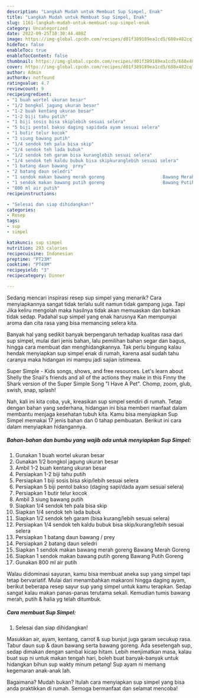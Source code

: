 ```yaml
---
description: "Langkah Mudah untuk Membuat Sup Simpel, Enak"
title: "Langkah Mudah untuk Membuat Sup Simpel, Enak"
slug: 1161-langkah-mudah-untuk-membuat-sup-simpel-enak
category: Uncategorized
date: 2022-09-25T10:30:44.408Z
image: https://img-global.cpcdn.com/recipes/d01f389189ea1cd5/680x482cq70/sup-simpel-foto-resep-utama.jpg
hideToc: false
enableToc: true
enableTocContent: false
thumbnail: https://img-global.cpcdn.com/recipes/d01f389189ea1cd5/680x482cq70/sup-simpel-foto-resep-utama.jpg
cover: https://img-global.cpcdn.com/recipes/d01f389189ea1cd5/680x482cq70/sup-simpel-foto-resep-utama.jpg
author: Admin
authorAv: notfound
ratingvalue: 4.7
reviewcount: 9
recipeingredient:
- "1 buah wortel ukuran besar"
- "1/2 bongkol jagung ukuran besar"
- "1-2 buah kentang ukuran besar"
- "1-2 biji tahu putih"
- "1 biji sosis bisa skiplebih sesuai selera"
- "5 biji pentol bakso daging sapidada ayam sesuai selera"
- "1 butir telur kocok"
- "3 siung bawang putih"
- "1/4 sendok teh pala bisa skip"
- "1/4 sendok teh lada bubuk"
- "1/2 sendok teh garam bisa kuranglebih sesuai selera"
- "1/4 sendok teh kaldu bubuk bisa skipkuranglebih sesuai selera"
- "1 batang daun bawang  prey"
- "2 batang daun seledri"
- "1 sendok makan bawang merah goreng                      Bawang Merah Goreng"
- "1 sendok makan bawang putih goreng                      Bawang Putih Goreng"
- "800 ml air putih"
recipeinstructions:

- "Selesai dan siap dihidangkan!"
categories:
- Resep
tags:
- sup
- simpel

katakunci: sup simpel 
nutrition: 293 calories
recipecuisine: Indonesian
preptime: "PT23M"
cooktime: "PT49M"
recipeyield: "3"
recipecategory: Dinner

---
```



Sedang mencari inspirasi resep sup simpel yang menarik? Cara menyiapkannya sangat tidak terlalu sulit namun tidak gampang juga. Tapi Jika keliru mengolah maka hasilnya tidak akan memuaskan dan bahkan tidak sedap. Padahal sup simpel yang enak harusnya Kan mempunyai aroma dan cita rasa yang bisa memancing selera kita.


Banyak hal yang sedikit banyak berpengaruh terhadap kualitas rasa dari sup simpel, mulai dari jenis bahan, lalu pemilihan bahan segar dan bagus, hingga cara membuat dan menghidangkannya. Tak perlu bingung kalau hendak menyiapkan sup simpel enak di rumah, karena asal sudah tahu caranya maka hidangan ini mampu jadi sajian istimewa.

Super Simple - Kids songs, shows, and free resources. Let&#39;s learn about Shelly the Snail&#39;s friends and all of the actions they make in this Finny the Shark version of the Super Simple Song &#34;I Have A Pet&#34;. Chomp, zoom, glub, swish, snap, splash!


Nah, kali ini kita coba, yuk, kreasikan sup simpel sendiri di rumah. Tetap dengan bahan yang sederhana, hidangan ini bisa memberi manfaat dalam membantu menjaga kesehatan tubuh kita. Kamu bisa menyiapkan Sup Simpel memakai 17 jenis bahan dan 0 tahap pembuatan. Berikut ini cara dalam menyiapkan hidangannya.

<!--inarticleads1-->

##### Bahan-bahan dan bumbu yang wajib ada untuk menyiapkan Sup Simpel:

1. Gunakan 1 buah wortel ukuran besar
1. Gunakan 1/2 bongkol jagung ukuran besar
1. Ambil 1-2 buah kentang ukuran besar
1. Persiapkan 1-2 biji tahu putih
1. Persiapkan 1 biji sosis bisa skip/lebih sesuai selera
1. Persiapkan 5 biji pentol bakso (daging sapi/dada ayam sesuai selera)
1. Persiapkan 1 butir telur kocok
1. Ambil 3 siung bawang putih
1. Siapkan 1/4 sendok teh pala bisa skip
1. Siapkan 1/4 sendok teh lada bubuk
1. Siapkan 1/2 sendok teh garam (bisa kurang/lebih sesuai selera)
1. Persiapkan 1/4 sendok teh kaldu bubuk bisa skip/kurang/lebih sesuai selera
1. Persiapkan 1 batang daun bawang / prey
1. Persiapkan 2 batang daun seledri
1. Siapkan 1 sendok makan bawang merah goreng                      Bawang Merah Goreng
1. Siapkan 1 sendok makan bawang putih goreng                      Bawang Putih Goreng
1. Gunakan 800 ml air putih


Walau didominasi sayuran, kamu bisa membuat aneka sup yang simpel tapi tetap bervariatif. Mulai dari menambahkan makaroni hingga daging ayam, berikut beberapa resep sayur sup yang simpel untuk kamu terapkan. Sedap sangat kalau makan panas-panas terutama sekali. Kemudian tumis bawang merah, putih &amp; halia yg telah ditumbuk. 

<!--inarticleads2-->

##### Cara membuat Sup Simpel:


1. Selesai dan siap dihidangkan!

Masukkan air, ayam, kentang, carrot &amp; sup bunjut juga garam secukup rasa. Tabur daun sup &amp; daun bawang serta bawang goreng. Ada sesetengah sup, sedap dimakan dengan sambal kicap hitam. Lebih menjimatkan masa, kalau buat sup ni untuk makan tengah hari, boleh buat banyak-banyak untuk hidangkan bihun sup wakty minum petang! Sup ayam ni memang kegemaran anak-anak lah. 

Bagaimana? Mudah bukan? Itulah cara menyiapkan sup simpel yang bisa anda praktikkan di rumah. Semoga bermanfaat dan selamat mencoba!
